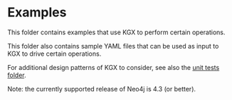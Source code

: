 # Examples

This folder contains examples that use KGX to perform 
certain operations.

This folder also contains sample YAML files that can 
be used as input to KGX to drive certain operations.

For additional design patterns of KGX to consider, see also the [unit tests folder](../tests).

Note: the currently supported release of Neo4j is 4.3 (or better).

